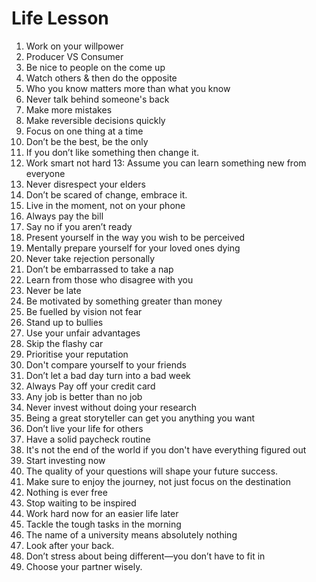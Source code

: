 # Life Lesson

1. Work on your willpower
2. Producer VS Consumer
3. Be nice to people on the come up
4. Watch others & then do the opposite
5. Who you know matters more than what you know
6. Never talk behind someone's back
7. Make more mistakes
8. Make reversible decisions quickly
9. Focus on one thing at a time
10. Don’t be the best, be the only
11. If you don’t like something then change it.
12. Work smart not hard
13: Assume you can learn something new from everyone
14. Never disrespect your elders
15. Don’t be scared of change, embrace it.
16. Live in the moment, not on your phone
17. Always pay the bill
18. Say no if you aren’t ready
19. Present yourself in the way you wish to be perceived
20. Mentally prepare yourself for your loved ones dying
21. Never take rejection personally
22. Don’t be embarrassed to take a nap
23. Learn from those who disagree with you
24. Never be late
25. Be motivated by something greater than money
26. Be fuelled by vision not fear
27. Stand up to bullies
28. Use your unfair advantages
29. Skip the flashy car
30. Prioritise your reputation
31. Don't compare yourself to your friends
32. Don’t let a bad day turn into a bad week
33. Always Pay off your credit card
34. Any job is better than no job
35. Never invest without doing your research
36. Being a great storyteller can get you anything you want
37. Don’t live your life for others
38. Have a solid paycheck routine
39. It's not the end of the world if you don't have everything figured out
40. Start investing now
41. The quality of your questions will shape your future success.
42. Make sure to enjoy the journey, not just focus on the destination
43. Nothing is ever free
44. Stop waiting to be inspired
45. Work hard now for an easier life later
46. Tackle the tough tasks in the morning
47. The name of a university means absolutely nothing
48. Look after your back.
49. Don’t stress about being different—you don’t have to fit in
50. Choose your partner wisely.